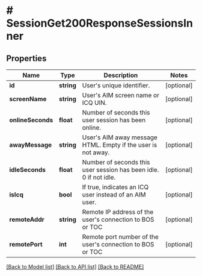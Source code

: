 # # SessionGet200ResponseSessionsInner

## Properties

Name | Type | Description | Notes
------------ | ------------- | ------------- | -------------
**id** | **string** | User&#39;s unique identifier. | [optional]
**screenName** | **string** | User&#39;s AIM screen name or ICQ UIN. | [optional]
**onlineSeconds** | **float** | Number of seconds this user session has been online. | [optional]
**awayMessage** | **string** | User&#39;s AIM away message HTML. Empty if the user is not away. | [optional]
**idleSeconds** | **float** | Number of seconds this user session has been idle. 0 if not idle. | [optional]
**isIcq** | **bool** | If true, indicates an ICQ user instead of an AIM user. | [optional]
**remoteAddr** | **string** | Remote IP address of the user&#39;s connection to BOS or TOC | [optional]
**remotePort** | **int** | Remote port number of the user&#39;s connection to BOS or TOC | [optional]

[[Back to Model list]](../../README.md#models) [[Back to API list]](../../README.md#endpoints) [[Back to README]](../../README.md)
